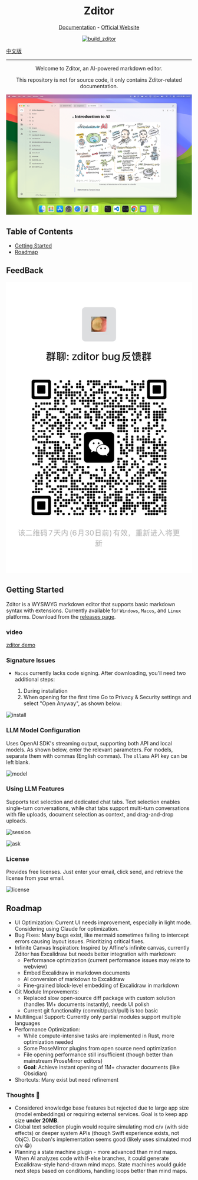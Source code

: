 <h1 align="center">Zditor</h1>
<p align="center">
<a href="https://github.com/zditor/zditor-docs">Documentation</a> - <a href="https://zditor.com">Official Website</a>
</p>

<div align="center">

[![build_zditor](https://github.com/zditor/zditor-docs/actions/workflows/build_app.yml/badge.svg)](https://github.com/zditor/zditor-docs/actions/workflows/build_app.yml)

</div>

[中文版](README_zh.md)

---

<p align="center">Welcome to Zditor, an AI-powered markdown editor.</p>
<p align="center">This repository is not for source code, it only contains Zditor-related documentation.</p>

<p align="center">
<img alt="home" src="./assets/home.png">
</p>

## Table of Contents

- [Getting Started](#getting-started)
- [Roadmap](#roadmap)

## FeedBack

<p align="center">
<img alt="feedback" src="./assets/feedback_0630.JPG">
</p>

## Getting Started

Zditor is a WYSIWYG markdown editor that supports basic markdown syntax with extensions. Currently available for `Windows`, `Macos`, and `Linux` platforms. Download from the [releases page](https://github.com/zditor/zditor-docs/releases).

### video

[zditor demo](https://www.bilibili.com/video/BV1sKZPYBEJA/?share_source=copy_web&vd_source=1974ff0cf0dde44aad6580cca6526a34)

### Signature Issues

- `Macos` currently lacks code signing. After downloading, you'll need two additional steps:

  1. During installation
  2. When opening for the first time
     Go to Privacy & Security settings and select "Open Anyway", as shown below:

![install](./assets/install.gif)

### LLM Model Configuration

Uses OpenAI SDK's streaming output, supporting both API and local models. As shown below, enter the relevant parameters. For models, separate them with commas (English commas). The `ollama` API key can be left blank.

![model](./assets/model.gif)

### Using LLM Features

Supports text selection and dedicated chat tabs. Text selection enables single-turn conversations, while chat tabs support multi-turn conversations with file uploads, document selection as context, and drag-and-drop uploads.

![session](./assets/session.gif)

![ask](./assets/ask.gif)

### License

Provides free licenses. Just enter your email, click send, and retrieve the license from your email.

![license](./assets/license.gif)

## Roadmap

- UI Optimization: Current UI needs improvement, especially in light mode. Considering using Claude for optimization.
- Bug Fixes: Many bugs exist, like mermaid sometimes failing to intercept errors causing layout issues. Prioritizing critical fixes.
- Infinite Canvas Inspiration: Inspired by Affine's infinite canvas, currently Zditor has Excalidraw but needs better integration with markdown:
  - Performance optimization (current performance issues may relate to webview)
  - Embed Excalidraw in markdown documents
  - AI conversion of markdown to Excalidraw
  - Fine-grained block-level embedding of Excalidraw in markdown
- Git Module Improvements:
  - Replaced slow open-source diff package with custom solution (handles 1M+ documents instantly), needs UI polish
  - Current git functionality (commit/push/pull) is too basic
- Multilingual Support: Currently only partial modules support multiple languages
- Performance Optimization:
  - While compute-intensive tasks are implemented in Rust, more optimization needed
  - Some ProseMirror plugins from open source need optimization
  - File opening performance still insufficient (though better than mainstream ProseMirror editors)
  - **Goal**: Achieve instant opening of 1M+ character documents (like Obsidian)
- Shortcuts: Many exist but need refinement

### Thoughts 🤔

- Considered knowledge base features but rejected due to large app size (model embeddings) or requiring external services. Goal is to keep app size **under 20MB**.
- Global text selection plugin would require simulating mod c/v (with side effects) or deeper system APIs (though Swift experience exists, not ObjC). Douban's implementation seems good (likely uses simulated mod c/v 😂)
- Planning a state machine plugin - more advanced than mind maps. When AI analyzes code with if-else branches, it could generate Excalidraw-style hand-drawn mind maps. State machines would guide next steps based on conditions, handling loops better than mind maps.
